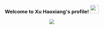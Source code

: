 <h3 align="center">
  Welcome to Xu Haoxiang's profile!
  <img src="https://media.giphy.com/media/hvRJCLFzcasrR4ia7z/giphy.gif" width="28">
</h3>
<!-- Typing SVG by DenverCoder1 - https://github.com/DenverCoder1/readme-typing-svg -->
<p align="center">
  <a href="https://github.com/DenverCoder1/readme-typing-svg"><img src="https://readme-typing-svg.herokuapp.com/?lines=Welcome+to+my+profile;Gou+li+guo+jia+sheng+si+yi;Excited!;It's+better+to+burn+out+than+fade+away&center=true&width=440&height=45&color=f75c7e&vCenter=true&size=22"></a>
</p>
<!--
**Dawoxiansigema/Dawoxiansigema** is a ✨ _special_ ✨ repository because its `README.md` (this file) appears on your GitHub profile.

Here are some ideas to get you started:

- 🔭 I’m currently working on ... something
- 🌱 I’m currently learning ...
- 👯 I’m looking to collaborate on ...
- 🤔 I’m looking for help with ...
- 💬 Ask me about ...
- 📫 How to reach me: ...
- 😄 Pronouns: ...
- ⚡ Fun fact: ...
-->
